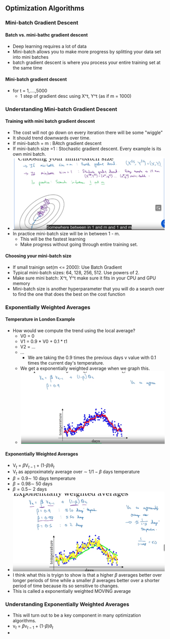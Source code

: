 ## Optimization Algorithms
### Mini-batch Gradient Descent
#### Batch vs. mini-bathc gradient descent
- Deep learning requires a lot of data
- Mini-batch allows you to make more progress by splitting your data set into mini batches
- batch gradient descent is where you process your entire training set at the same time
#### Mini-batch gradient descent
- for t = 1,....,5000
  - 1 step of gradient desc using X^t, Y^t (as if m = 1000)


### Understanding Mini-batch Gradient Descent
#### Training with mini batch gradient descent
- The cost will not go down on every iteration there will be some "wiggle"
- It should trend downwards over time.
- If mini-batch = m : BAtch gradient descent
- If mini-batch size =1 : Stochastic gradient descent. Every example is its own mini batch.
- ![Shows that stochastic gradient descent is really noise and batch gradient descent is a smooth line](image.png)
- In practice mini-batch size will be in between 1 - m.
  - This will be the fastest learning
  - Make progress without going through entire training set.
#### Choosing your mini-batch size
- If small trainign set(m <= 2000): Use Batch Gradient
- Typical mini-batch sizes: 64, 128, 256, 512. Use powers of 2.
- Make sure mini batch: X^t, Y^t make sure it fits in your CPU and GPU memory
- Mini-batch size is another hyperparameter that you will do a search over to find the one that does the best on the cost function

### Exponentially Weighted Averages
#### Temperature in London Example
- How would we compute the trend using the local average?
  - V0 = 0
  - V1 = 0.9 * V0 + 0.1 * t1
  - V2 = ...
  - ...
    - We are taking the 0.9 times the previous days v value with 0.1 times the current day's temperature.
  - We get a exponentially weighted average when we graph this.
  - ![Alt text](image-1.png)
#### Exponentially Weighted Averages
- V$_t$ = $\beta$V$_{t-1}$ + (1-$\beta$)$\theta_{t}$
- V$_t$ as approximately average over $\sim$ $1/1-\beta$ days temperature
- $\beta = 0.9 \sim$ 10 days temperature
- $\beta = 0.98 \sim$ 50 days
- $\beta = 0.5 \sim$ 2 days
- ![Alt text](image-2.png)
- I think what this is tryign to show is that a higher $\beta$ averages better over longer periods of time while a smaller $\beta$ averages better over a shorter period of time because its so sensitive to changes.
- This is called a exponentially weighted MOVING average

### Understanding Exponentially Weighted Averages
- This will turn out to be a key component in many optimization algorithms.
- v$_t$ = $\beta$v$_{t-1}$ + (1-$\beta$)$\theta_t$
- 